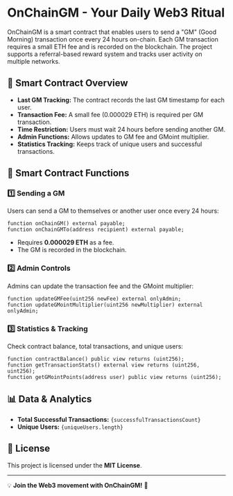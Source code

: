 # OnChainGM - Your Daily Web3 Ritual

OnChainGM is a smart contract that enables users to send a "GM" (Good Morning) transaction once every 24 hours on-chain. Each GM transaction requires a small ETH fee and is recorded on the blockchain. The project supports a referral-based reward system and tracks user activity on multiple networks.

## 📜 Smart Contract Overview

- **Last GM Tracking:** The contract records the last GM timestamp for each user.
- **Transaction Fee:** A small fee (0.000029 ETH) is required per GM transaction.
- **Time Restriction:** Users must wait 24 hours before sending another GM.
- **Admin Functions:** Allows updates to GM fee and GMoint multiplier.
- **Statistics Tracking:** Keeps track of unique users and successful transactions.

## 🔧 Smart Contract Functions

### 1️⃣ Sending a GM
Users can send a GM to themselves or another user once every 24 hours:
```solidity
function onChainGM() external payable;
function onChainGMTo(address recipient) external payable;
```
- Requires **0.000029 ETH** as a fee.
- The GM is recorded in the blockchain.

### 2️⃣ Admin Controls
Admins can update the transaction fee and the GMoint multiplier:
```solidity
function updateGMFee(uint256 newFee) external onlyAdmin;
function updateGMointMultiplier(uint256 newMultiplier) external onlyAdmin;
```

### 3️⃣ Statistics & Tracking
Check contract balance, total transactions, and unique users:
```solidity
function contractBalance() public view returns (uint256);
function getTransactionStats() external view returns (uint256, uint256);
function getGMointPoints(address user) public view returns (uint256);
```

## 📊 Data & Analytics
- **Total Successful Transactions:** `{successfulTransactionsCount}`
- **Unique Users:** `{uniqueUsers.length}`

## 📄 License
This project is licensed under the **MIT License**.

---
💡 **Join the Web3 movement with OnChainGM!** 🚀

